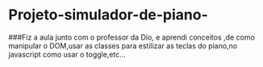 # Projeto-simulador-de-piano-
###Fiz a aula junto com o professor da Dio, e aprendi conceitos ,de como manipular o DOM,usar as classes para estilizar as teclas do piano,no javascript como usar o toggle,etc...
